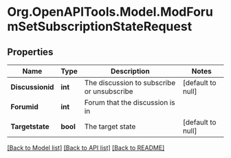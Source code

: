# Org.OpenAPITools.Model.ModForumSetSubscriptionStateRequest

## Properties

Name | Type | Description | Notes
------------ | ------------- | ------------- | -------------
**Discussionid** | **int** | The discussion to subscribe or unsubscribe | [default to null]
**Forumid** | **int** | Forum that the discussion is in | 
**Targetstate** | **bool** | The target state | [default to null]

[[Back to Model list]](../README.md#documentation-for-models) [[Back to API list]](../README.md#documentation-for-api-endpoints) [[Back to README]](../README.md)

